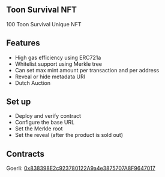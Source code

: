 ## Toon Survival NFT
100 Toon Survival Unique NFT

## Features
- High gas efficiency using ERC721a
- Whitelist support using Merkle tree
- Can set max mint amount per transaction and per address
- Reveal or hide metadata URI
- Dutch Auction

## Set up
- Deploy and verify contract
- Configure the base URL
- Set the Merkle root
- Set the reveal (after the product is sold out)

## Contracts
Goerli: [0x838398E2c923780122A9a4e3875707A8F9647017](https://goerli.etherscan.io/address/0x838398e2c923780122a9a4e3875707a8f9647017)